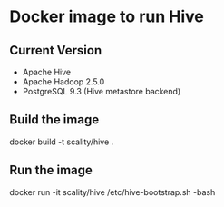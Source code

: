 Docker image to run Hive
===============================

## Current Version
* Apache Hive
* Apache Hadoop 2.5.0
* PostgreSQL 9.3 (Hive metastore backend)

## Build the image

docker build -t scality/hive .

## Run the image

docker run -it scality/hive /etc/hive-bootstrap.sh -bash

